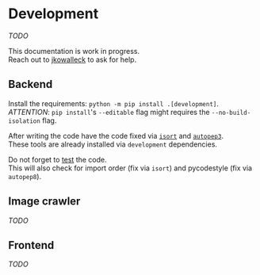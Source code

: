 # Development

_TODO_

This documentation is work in progress.   
Reach out to [jkowalleck](https://github.com/jkowalleck) to ask for help.


## Backend

Install the requirements: `python -m pip install .[development]`.  
*ATTENTION*: `pip install`'s `--editable` flag might requires the `--no-build-isolation` flag.

After writing the code have the code fixed via
[`isort`](https://pypi.org/project/isort/) and
[`autopep3`](https://pypi.org/project/autopep3/).   
These tools are already installed via `development` dependencies.

Do not forget to [test](testing.md) the code.  
This will also check for
import order (fix via `isort`) and
pycodestyle (fix via `autopep8`).

## Image crawler

_TODO_


## Frontend

_TODO_
